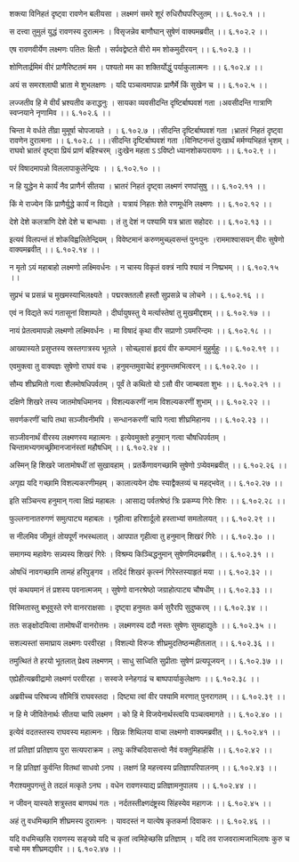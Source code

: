 शक्त्या विनिहतं दृष्ट्वा रावणेन बलीयसा ।
लक्ष्मणं समरे शूरं रुधिरौघपरिप्लुतम् ।। ६.१०२.१ ।।

स दत्त्वा तुमुलं युद्धं रावणस्य दुरात्मनः ।
विसृजन्नेव बाणौघान् सुषेणं वाक्यमब्रवीत् ।। ६.१०२.२ ।।

एष रावणवीर्येण लक्ष्मणः पतितः क्षितौ ।
सर्पवद्वेष्टते वीरो मम शोकमुदीरयन् ।। ६.१०२.३ ।।

शोणितार्द्रमिमं वीरं प्राणैरिष्टतमं मम ।
पश्यतो मम का शक्तिर्योद्धुं पर्याकुलात्मनः ।। ६.१०२.४ ।।

अयं स समरश्लाघी भ्राता मे शुभलक्षणः ।
यदि पञ्चत्वमापन्नः प्राणैर्मे किं सुखेन च ।। ६.१०२.५ ।।

लज्जतीव हि मे वीर्यं भ्रश्यतीव कराद्धनुः ।
सायका व्यवसीदन्ति दृष्टिर्बाष्पवशं गता ।अवसीदन्ति गात्राणि स्वप्नयाने नृणामिव ।। ६.१०२.६ ।।

चिन्ता मे वर्धते तीव्रा मुमूर्षा चोपजायते ।
। ६.१०२.७ ।।सीदन्ति दृष्टिर्बाष्पवशं गता ।भ्रातरं निहतं दृष्ट्वा रावणेन दुरात्मना ।। ६.१०२.८ ।।।सीदन्ति दृष्टिर्बाष्पवशं गता ।विनिष्टनन्तं दुःखार्थं मर्मण्यभिहतं भृशम् ।राघवो भ्रातरं दृष्ट्वा प्रियं प्राणं बहिश्चरम् ।दुःखेन महता ऽ ऽविष्टो ध्यानशोकपरायणः ।। ६.१०२.९ ।।

परं विषादमापन्नो विललापाकुलेन्द्रियः ।
। ६.१०२.१० ।।

न हि युद्धेन मे कार्यं नैव प्राणैर्न सीतया ।
भ्रातरं निहतं दृष्ट्वा लक्ष्मणं रणपांसुषु ।। ६.१०२.११ ।।

किं मे राज्येन किं प्राणैर्युद्धे कार्यं न विद्यते ।
यत्रायं निहतः शेते रणमूर्धनि लक्ष्मणः ।। ६.१०२.१२ ।।

देशे देशे कलत्राणि देशे देशे च बान्धवाः ।
तं तु देशं न पश्यामि यत्र भ्राता सहोदरः ।। ६.१०२.१३ ।।

इत्यवं विलपन्तं तं शोकविह्वलितेन्द्रियम् ।
विवेष्टमानं करुणमुच्छ्वसन्तं पुनःपुनः ।राममाश्वासयन् वीरः सुषेणो वाक्यमब्रवीत् ।। ६.१०२.१४ ।।

न मृतो ऽयं महाबाहो लक्ष्मणो लक्ष्मिवर्धनः ।
न चास्य विकृतं वक्त्रं नापि श्यावं न निष्प्रभम् ।। ६.१०२.१५ ।।

सुप्रभं च प्रसन्नं च मुखमस्याभिलक्ष्यते ।
पद्मरक्ततलौ हस्तौ सुप्रसन्ने च लोचने ।। ६.१०२.१६ ।।

एवं न विद्यते रूपं गतासूनां विशाम्पते ।
दीर्घायुषस्तु ये मर्त्यास्तेषां तु मुखमीद्दशम् ।। ६.१०२.१७ ।।

नायं प्रेतत्वमापन्नो लक्ष्मणो लक्ष्मिवर्धनः ।
मा विषादं कृथा वीर सप्राणो ऽयमरिन्दमः ।। ६.१०२.१८ ।।

आख्यास्यते प्रसुप्तस्य स्रस्तगात्रस्य भूतले ।
सोच्छ्वासं हृदयं वीर कम्पमानं मुहुर्मुहुः ।। ६.१०२.१९ ।।

एवमुक्त्वा तु वाक्यज्ञः सुषेणो राघवं वचः ।
हनुमन्तमुवाचेदं हनुमन्तमभित्वरन् ।। ६.१०२.२० ।।

सौम्य शीघ्रमितो गत्वा शैलमोषधिपर्वतम् ।
पूर्वं ते कथितो यो ऽसौ वीर जाम्बवता शुभः ।। ६.१०२.२१ ।।

दक्षिणे शिखरे तस्य जातमोषधिमानय ।
विशल्यकरणीं नाम विशल्यकरणीं शुभाम् ।। ६.१०२.२२ ।।

सवर्णकरणीं चापि तथा सञ्जीवनीमपि ।
सन्धानकरणीं चापि गत्वा शीघ्रमिहानय ।। ६.१०२.२३ ।।

सञ्जीवनार्थं वीरस्य लक्ष्मणस्य महात्मनः ।
इत्येवमुक्तो हनुमान् गत्वा चौषधिपर्वतम् ।चिन्तामभ्यगमच्छ्रीमानजानंस्तां महौषधिम् ।। ६.१०२.२४ ।।

अस्मिन् हि शिखरे जातामोषधीं तां सुखावहाम् ।
प्रतर्केणावगच्छामि सुषेणो ऽप्येवमब्रवीत् ।। ६.१०२.२६ ।।

अगृह्य यदि गच्छामि विशल्यकरणीमहम् ।
कालात्ययेन दोषः स्याद्वैक्लव्यं च महद्भवेत् ।। ६.१०२.२७ ।।

इति सञ्चिन्त्य हनुमान् गत्वा क्षिप्रं महाबलः ।
आसाद्य पर्वतश्रेष्ठं त्रिः प्रकम्प्य गिरेः शिरः ।। ६.१०२.२८ ।।

फुल्लनानातरुगणं समुत्पाट्य महाबलः ।
गृहीत्वा हरिशार्दूलो हस्ताभ्यां समतोलयत् ।। ६.१०२.२९ ।।

स नीलमिव जीमूतं तोयपूर्णं नभस्थलात् ।
आपपात गृहीत्वा तु हनुमान् शिखरं गिरेः ।। ६.१०२.३० ।।

समागम्य महावेगः सन्न्यस्य शिखरं गिरेः ।
विश्रम्य किञ्चिद्धनुमान् सुषेणमिदमब्रवीत् ।। ६.१०२.३१ ।।

ओषधिं नावगच्छामि तामहं हरिपुङ्गव ।
तदिदं शिखरं कृत्स्नं गिरेस्तस्याहृतं मया ।। ६.१०२.३२ ।।

एवं कथयमानं तं प्रशस्य पवनात्मजम् ।
सुषेणो वानरश्रेष्ठो जग्राहोत्पाट्य चौषधीम् ।। ६.१०२.३३ ।।

विस्मितास्तु बभूवुस्ते रणे वानरराक्षसाः ।
दृष्ट्वा हनुमतः कर्म सुरैरपि सुदुष्करम् ।। ६.१०२.३४ ।।

ततः सङ्क्षोदयित्वा तामोषधीं वानरोत्तमः ।
लक्ष्मणस्य ददौ नस्तः सुषेणः सुमहाद्युतेः ।। ६.१०२.३५ ।।

सशल्यस्तां समाघ्राय लक्ष्मणः परवीरहा ।
विशल्यो विरुजः शीघ्रमुदतिष्ठन्महीतलात् ।। ६.१०२.३६ ।।

तमुत्थितं ते हरयो भूतलात् प्रेक्ष्य लक्ष्मणम् ।
साधु साध्विति सुप्रीताः सुषेणं प्रत्यपूजयन् ।। ६.१०२.३७ ।।

एह्येहीत्यब्रवीद्रामो लक्ष्मणं परवीरहा ।
सस्वजे स्नेहगाढं च बाष्पपार्याकुलेक्षणः ।। ६.१०२.३८ ।।

अब्रवीच्च परिष्वज्य सौमित्रिं राघवस्तदा ।
दिष्ट्या त्वां वीर पश्यामि मरणात् पुनरागतम् ।। ६.१०२.३९ ।।

न हि मे जीवितेनार्थः सीतया चापि लक्ष्मण ।
को हि मे विजयेनार्थस्त्वयि पञ्चत्वमागते ।। ६.१०२.४० ।।

इत्येवं वदतस्तस्य राघवस्य महात्मनः ।
खिन्नः शिथिलया वाचा लक्ष्मणो वाक्यमब्रवीत् ।। ६.१०२.४१ ।।

तां प्रतिज्ञां प्रतिज्ञाय पुरा सत्यपराक्रम ।
लघुः कश्चिदिवासत्त्वो नैवं वक्तुमिहार्हसि ।। ६.१०२.४२ ।।

न हि प्रतिज्ञां कुर्वन्ति वितथां साधवो ऽनघ ।
लक्षणं हि महत्त्वस्य प्रतिज्ञापरिपालनम् ।। ६.१०२.४३ ।।

नैराश्यमुपगन्तुं ते तदलं मत्कृते ऽनघ ।
वधेन रावणस्याद्य प्रतिज्ञामनुपालय ।। ६.१०२.४४ ।।

न जीवन् यास्यते शत्रुस्तव बाणपथं गतः ।
नर्दतस्तीक्ष्णदंष्ट्रस्य सिंहस्येव महागजः ।। ६.१०२.४५ ।।

अहं तु वधमिच्छामि शीघ्रमस्य दुरात्मनः ।
यावदस्तं न यात्येष कृतकर्मा दिवाकरः ।। ६.१०२.४६ ।।

यदि वधमिच्छसि रावणस्य सङ्ख्ये यदि च कृतां त्वमिहेच्छसि प्रतिज्ञाम् ।
यदि तव राजवरात्मजाभिलाषः कुरु च वचो मम शीघ्रमद्यवीर ।। ६.१०२.४७ ।।

